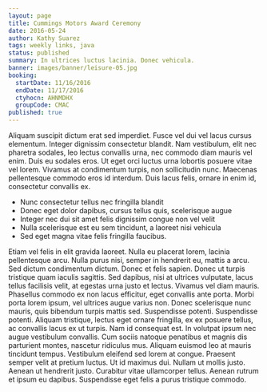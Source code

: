 ```yaml
---
layout: page
title: Cummings Motors Award Ceremony
date: 2016-05-24
author: Kathy Suarez
tags: weekly links, java
status: published
summary: In ultrices luctus lacinia. Donec vehicula.
banner: images/banner/leisure-05.jpg
booking:
  startDate: 11/16/2016
  endDate: 11/17/2016
  ctyhocn: AHNMDHX
  groupCode: CMAC
published: true
---
```

Aliquam suscipit dictum erat sed imperdiet. Fusce vel dui vel lacus cursus elementum. Integer dignissim consectetur blandit. Nam vestibulum, elit nec pharetra sodales, leo lectus convallis urna, nec commodo diam mauris vel enim. Duis eu sodales eros. Ut eget orci luctus urna lobortis posuere vitae vel lorem. Vivamus at condimentum turpis, non sollicitudin nunc. Maecenas pellentesque commodo eros id interdum. Duis lacus felis, ornare in enim id, consectetur convallis ex.

* Nunc consectetur tellus nec fringilla blandit
* Donec eget dolor dapibus, cursus tellus quis, scelerisque augue
* Integer nec dui sit amet felis dignissim congue non vel velit
* Nulla scelerisque est eu sem tincidunt, a laoreet nisi vehicula
* Sed eget magna vitae felis fringilla faucibus.

Etiam vel felis in elit gravida laoreet. Nulla eu placerat lorem, lacinia pellentesque arcu. Nulla purus nisi, semper in hendrerit eu, mattis a arcu. Sed dictum condimentum dictum. Donec et felis sapien. Donec ut turpis tristique quam iaculis sagittis. Sed dapibus, nisi at ultrices vulputate, lacus tellus facilisis velit, at egestas urna justo et lectus. Vivamus vel diam mauris. Phasellus commodo ex non lacus efficitur, eget convallis ante porta. Morbi porta lorem ipsum, vel ultrices augue varius non. Donec scelerisque nunc mauris, quis bibendum turpis mattis sed. Suspendisse potenti. Suspendisse potenti.
Aliquam tristique, lectus eget ornare fringilla, ex ex posuere tellus, ac convallis lacus ex ut turpis. Nam id consequat est. In volutpat ipsum nec augue vestibulum convallis. Cum sociis natoque penatibus et magnis dis parturient montes, nascetur ridiculus mus. Aliquam euismod leo at mauris tincidunt tempus. Vestibulum eleifend sed lorem at congue. Praesent semper velit at pretium luctus. Ut id maximus dui. Nullam ut mollis justo. Aenean ut hendrerit justo. Curabitur vitae ullamcorper tellus. Aenean rutrum et ipsum eu dapibus. Suspendisse eget felis a purus tristique commodo.
